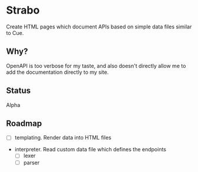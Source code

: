 # Strabo
Create HTML pages which document APIs based on simple data files
similar to Cue.

## Why?
OpenAPI is too verbose for my taste, and also doesn't directly allow me to add the documentation
directly to my site.

## Status
Alpha

## Roadmap
 - [ ] templating. Render data into HTML files
 - interpreter. Read custom data file which defines the endpoints 
     - [ ] lexer
     - [ ] parser

